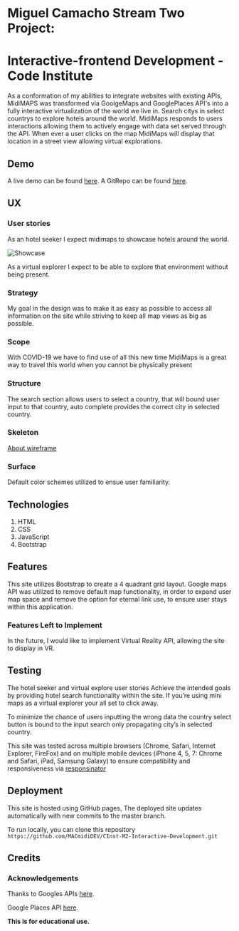 # Miguel Camacho Stream Two Project: 
# Interactive-frontend Development - Code Institute 

As a conformation of my abilities to integrate websites with existing APIs, MidiMAPS was transformed via GoolgeMaps and GooglePlaces API's into a fully interactive virtualization of the world we live in. Search citys in select countrys to explore hotels around the world. MidiMaps responds to users interactions allowing them to actively engage with data set served through the API. When ever a  user clicks on the map  MidiMaps will display that location in a street view allowing virtual explorations.


## Demo
A live demo can be found [here]( https://macmididev.github.io/CInst-M2-Interactive-Development/).
A GitRepo can be found [here](https://github.com/MACmidiDEV/CInst-M2-Interactive-Development).


## UX

### User stories

As an hotel seeker I expect midimaps to showcase hotels around the world.

![Showcase](https://raw.githubusercontent.com/MACmidiDEV/CInst-M2-Interactive-Development/master/assets/images/userStory.png "Showcase")

As a virtual explorer I expect to be able to explore that environment without being present.

### Strategy
My goal in the design was to make it as easy as possible to access all information on the site while striving to keep all map views as big as possible.

### Scope
With COVID-19 we have to find use of all this new time MidiMaps is a great way to travel this world when you cannot be physically present

### Structure
The search section allows users to select a country, that will bound user input to that country, auto complete provides the correct city in selected country.

### Skeleton
[About wireframe](https://raw.githubusercontent.com/MACmidiDEV/CInst-M2-Interactive-Development/master/assets/images/wireframe.jpeg) 


### Surface
Default color schemes utilized to ensue user familiarity.


## Technologies
1. HTML
2. CSS
3. JavaScript
4. Bootstrap 


## Features
This site utilizes Bootstrap to create a 4 quadrant grid layout. Google maps API was utilized to remove default map functionality, in order to expand user map space and remove the option for eternal link use, to ensure user stays within this application. 

### Features Left to Implement
In the future, I would like to implement Virtual Reality API, allowing the site to display in VR.


## Testing
The hotel seeker and virtual explore user stories Achieve the intended goals by providing hotel search functionality within the site. If you’re using mini maps as a virtual explorer your all set to click away.

To minimize the chance of users inputting the wrong data the country select button is bound to the input search only propagating city’s in selected country.


This site was tested across multiple browsers (Chrome, Safari, Internet Explorer, FireFox) and on multiple mobile devices (iPhone 4, 5, 7: Chrome and Safari, iPad, Samsung Galaxy) to ensure compatibility and responsiveness via [responsinator](https://www.responsinator.com/)


## Deployment
This site is hosted using GitHub pages, The deployed site updates automatically with new commits to the master branch.

To run locally, you can clone this repository 
`https://github.com/MACmidiDEV/CInst-M2-Interactive-Development.git`


## Credits

### Acknowledgements

Thanks to Googles APIs [here](https://cloud.google.com/maps-platform/).

Google Places API [here](https://developers.google.com/maps/documentation/javascript/places).

**This is for educational use.** 

